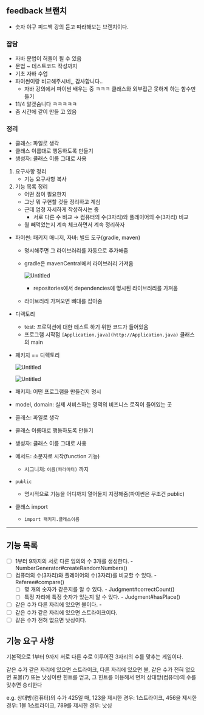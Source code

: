 ## feedback 브랜치

- 숫자 야구 피드백 강의 듣고 따라해보는 브랜치이다.

### 잡담
- 자바 문법이 허들이 될 수 있음
- 문법 ~ 테스트코드 작성까지
- 기초 자바 수업
- 파이썬이랑 비교해주시네,, 감사합니다..
    - 자바 강의에서 파이썬 배우는 중 ㅋㅋㅋ 클래스와 외부접근 못하게 하는 함수만들기
- 11/4 알겠숨니다 ㅋㅋㅋㅋㅋ
- 줌 시간에 같이 만들 고 있음



### 정리
- 클래스: 파일로 생각
- 클래스 이름대로 행동하도록 만들기
- 생성자: 클래스 이름 그대로 사용
1. 요구사항 정리
    - 기능 요구사항 복사
2. 기능 목록 정리
    - 어떤 점이 필요한지
    - 그냥 뭐 구현할 것들 정리하고 계심
    - 근데 엄청 자세하게 작성하시는 중
        - 서로 다른 수 비교 → 컴퓨터의 수(3자리)와 플레이어의 수(3자리) 비교
    - 뭘 빼먹었는지 계속 체크하면서 계속 정리하자
- 파이썬: 패키지 매니저, 자바: 빌드 도구(gradle, maven)
    - 명시해주면 그 라이브러리를 자동으로 추가해줌
    - gradle은 mavenCentral에서 라이브러리 가져옴

      ![Untitled](https://prod-files-secure.s3.us-west-2.amazonaws.com/9800cf17-5636-4a66-938a-3eb4622010bb/c7bee1f0-7d93-4f69-885c-0b08fe4ca7e4/Untitled.png)

        - repositories에서 dependencies에 명시된 라이브러리를 가져옴
    - 라이브러리 가져오면 뼈대를 잡아줌
- 디렉토리
    - test: 프로덕션에 대한 테스트 하기 위한 코드가 들어있음
    - 프로그램 시작점 `[Application.java](http://Application.java)` 클래스의 main
- 패키지 == 디렉토리


    ![Untitled](https://prod-files-secure.s3.us-west-2.amazonaws.com/9800cf17-5636-4a66-938a-3eb4622010bb/8a92d7e1-8289-4342-ba6d-e62d4a8a6ce9/Untitled.png)
    
    ![Untitled](https://prod-files-secure.s3.us-west-2.amazonaws.com/9800cf17-5636-4a66-938a-3eb4622010bb/7e5a2f87-0221-426d-a4f1-4d985048a43b/Untitled.png)

- 패키지: 어떤 프로그램을 만들건지 명시
- model, domain: 실제 서비스하는 영역의 비즈니스 로직이 들어있는 곳
- 클래스: 파일로 생각
- 클래스 이름대로 행동하도록 만들기
- 생성자: 클래스 이름 그대로 사용
- 메서드: 소문자로 시작(function 기능)
    - 시그니처: `이름(파라미터)` 까지
- `public`
    - 명시적으로 기능을 어디까지 열어둘지 지정해줌(파이썬은 무조건 public)
- 클래스 import
    - `import 패키지.클래스이름`




---
## 기능 목록
- [ ] 1부터 9까지의 서로 다른 임의의 수 3개를 생성한다. - NumberGenerator#createRandomNumbers()
- [ ] 컴퓨터의 수(3자리)와 플레이어의 수(3자리)를 비교할 수 있다. - Referee#compare()
    - [ ] 몇 개의 숫자가 같은지를 알 수 있다. - Judgment#correctCount()
    - [ ] 특정 자리에 특정 숫자가 있는지 알 수 있다. - Judgment#hasPlace()
- [ ] 같은 수가 다른 자리에 있으면 볼이다. - 
- [ ] 같은 수가 같은 자리에 있으면 스트라이크이다.
- [ ] 같은 수가 전혀 없으면 낫싱이다.

## 기능 요구 사항

기본적으로 1부터 9까지 서로 다른 수로 이루어진 3자리의 수를 맞추는 게임이다.

같은 수가 같은 자리에 있으면 스트라이크, 다른 자리에 있으면 볼,
같은 수가 전혀 없으면 포볼(?) 또는 낫싱이란 힌트를 얻고,
그 힌트를 이용해서 먼저 상대방(컴퓨터)의 수를 맞추면 승리한다

e.g. 상대방(컴퓨터)의 수가 425일 때,
123을 제시한 경우: 1스트라이크,
456을 제시한 경우: 1볼 1스트라이크,
789를 제시한 경우: 낫싱